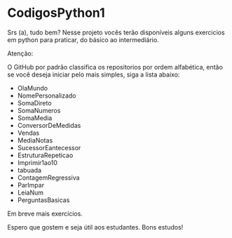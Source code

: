 # CodigosPython1

Srs (a), tudo bem?
Nesse projeto vocês terão disponíveis alguns exercicios em python para praticar, do básico ao intermediário.

Atenção:

O GitHub por padrão classifica os repositorios por ordem alfabética, então se você deseja iniciar pelo mais simples, siga a lista abaixo:

* OlaMundo
* NomePersonalizado
* SomaDireto
* SomaNumeros
* SomaMedia
* ConversorDeMedidas
* Vendas
* MediaNotas
* SucessorEantecessor
* EstruturaRepeticao
* Imprimir1ao10
* tabuada
* ContagemRegressiva
* ParImpar
* LeiaNum
* PerguntasBasicas

Em breve mais exercícios.

Espero que gostem e seja útil aos estudantes.
Bons estudos!

